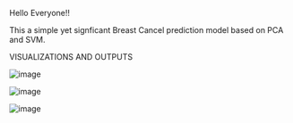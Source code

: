 Hello Everyone!!

This a simple yet signficant Breast Cancel prediction model based on PCA and SVM.

VISUALIZATIONS AND OUTPUTS

![image](https://github.com/yvarsha191/Breast_Cancer/assets/121348575/db734019-ca5f-4b39-b39c-5204d781d03c)

![image](https://github.com/yvarsha191/Breast_Cancer/assets/121348575/537f709d-8f07-419b-a3d5-4cfb4427fdd3)

![image](https://github.com/yvarsha191/Breast_Cancer/assets/121348575/270b22cb-cf58-4bdc-acea-15682d6cf92d)


